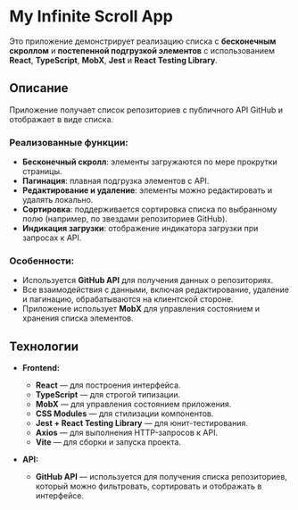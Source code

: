 # My Infinite Scroll App

Это приложение демонстрирует реализацию списка с **бесконечным скроллом** и **постепенной подгрузкой элементов** с использованием **React**, **TypeScript**, **MobX**, **Jest** и **React Testing Library**.

## Описание

Приложение получает список репозиториев с публичного API GitHub и отображает в виде списка.

### Реализованные функции:
- **Бесконечный скролл**: элементы загружаются по мере прокрутки страницы.
- **Пагинация**: плавная подгрузка элементов с API.
- **Редактирование и удаление**: элементы можно редактировать и удалять локально.
- **Сортировка**: поддерживается сортировка списка по выбранному полю (например, по звездами репозиториев GitHub).
- **Индикация загрузки**: отображение индикатора загрузки при запросах к API.

### Особенности:
- Используется **GitHub API** для получения данных о репозиториях.
- Все взаимодействия с данными, включая редактирование, удаление и пагинацию, обрабатываются на клиентской стороне.
- Приложение использует **MobX** для управления состоянием и хранения списка элементов.

## Технологии

- **Frontend:**
  - **React** — для построения интерфейса.
  - **TypeScript** — для строгой типизации.
  - **MobX** — для управления состоянием приложения.
  - **CSS Modules** — для стилизации компонентов.
  - **Jest + React Testing Library** — для юнит-тестирования.
  - **Axios** — для выполнения HTTP-запросов к API.
  - **Vite** — для сборки и запуска проекта.

- **API:**
  - **GitHub API** — используется для получения списка репозиториев, который можно фильтровать, сортировать и отображать в интерфейсе.
